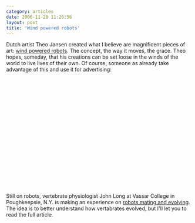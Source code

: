 ```yaml
---
category: articles
date: 2006-11-20 11:26:56
layout: post
title: 'Wind powered robots'
---
```


<p>Dutch artist Theo Jansen created what I believe are magnificent pieces of art: <a href="http://www.ecogeek.org/content/view/350/">wind powered robots</a>. The concept, the way it moves, the grace. Theo hopes, someday, that his creations can be set loose in the winds of the world to live lives of their own. Of course, someone as already take advantage of this and use it for advertising:</p>

<iframe title="Wind powered robots" width="480" height="300" data-src="//www.youtube.com/embed/a7Ny5BYc-Fs" frameborder="0" allowfullscreen></iframe>

<p>Still on robots, vertebrate physiologist John Long at Vassar College in Poughkeepsie, N.Y. is making an experience on <a href="http://www.livescience.com/technology/061117_robot_tadpole.html">robots mating and evolving</a>. The idea is to better understand how vertabrates evolved, but I'll let you to read the full article.</p>
